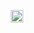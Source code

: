 <p align="center">
  <img src="FlowMind.png" alt="FlowMind" height="20"/>
  <b style='height: 20;>FlowMind</b>
</p>
